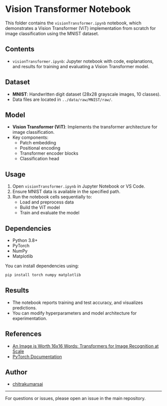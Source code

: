 # Vision Transformer Notebook

This folder contains the `visionTransformer.ipynb` notebook, which demonstrates a Vision Transformer (ViT) implementation from scratch for image classification using the MNIST dataset.

## Contents
- `visionTransformer.ipynb`: Jupyter notebook with code, explanations, and results for training and evaluating a Vision Transformer model.

## Dataset
- **MNIST**: Handwritten digit dataset (28x28 grayscale images, 10 classes).
- Data files are located in `../data/raw/MNIST/raw/`.

## Model
- **Vision Transformer (ViT)**: Implements the transformer architecture for image classification.
- Key components:
  - Patch embedding
  - Positional encoding
  - Transformer encoder blocks
  - Classification head

## Usage
1. Open `visionTransformer.ipynb` in Jupyter Notebook or VS Code.
2. Ensure MNIST data is available in the specified path.
3. Run the notebook cells sequentially to:
   - Load and preprocess data
   - Build the ViT model
   - Train and evaluate the model

## Dependencies
- Python 3.8+
- PyTorch
- NumPy
- Matplotlib

You can install dependencies using:
```bash
pip install torch numpy matplotlib
```

## Results
- The notebook reports training and test accuracy, and visualizes predictions.
- You can modify hyperparameters and model architecture for experimentation.

## References
- [An Image is Worth 16x16 Words: Transformers for Image Recognition at Scale](https://arxiv.org/abs/2010.11929)
- [PyTorch Documentation](https://pytorch.org/docs/stable/index.html)

## Author
- [chitrakumarsai](https://github.com/chitrakumarsai)

---
For questions or issues, please open an issue in the main repository.
